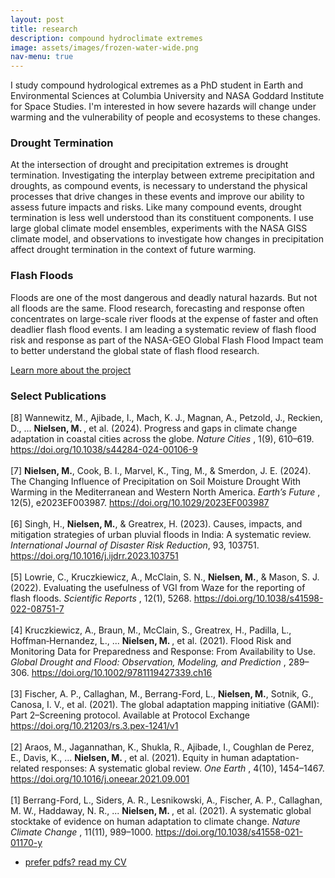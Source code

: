 ```yaml
---
layout: post
title: research
description: compound hydroclimate extremes
image: assets/images/frozen-water-wide.png
nav-menu: true
---
```



<!-- Content -->
<p>I study compound hydrological extremes as a PhD student in Earth and Environmental Sciences at Columbia University and NASA Goddard Institute for Space Studies. I'm interested in how severe hazards will change under warming and the vulnerability of people and ecosystems to these changes. </p>
<div class="row">
	<div class="6u 12u$(small)">
		<h3>Drought Termination</h3>
		<p>At the intersection of drought and precipitation extremes is drought termination. Investigating the interplay between extreme precipitation and droughts, as compound events, is necessary to understand the physical processes that drive changes in these events and improve our ability to assess future impacts and risks. Like many compound events, drought termination is less well understood than its constituent components. I use large global climate model ensembles, experiments with the NASA GISS climate model, and observations to investigate how changes in precipitation affect drought termination in the context of future warming. </p>
	</div>
	<div class="6u$ 12u$(small)">
		<h3>Flash Floods</h3>
		<p> Floods are one of the most dangerous and deadly natural hazards. But not all floods are the same. Flood research, forecasting and response often concentrates on large-scale river floods at the expense of faster and often deadlier flash flood events. I am leading a systematic review of flash flood risk and response as part of the NASA-GEO Global Flash Flood Impact team to better understand the global state of flash flood research.
		</p>
		<p> <a href="https://geo.floods.global/" class="button">Learn more about the project</a> </p>
	</div>

<div> 
<h3> Select Publications </h3>
<p>


[8] Wannewitz, M., Ajibade, I., Mach, K. J., Magnan, A., Petzold, J., Reckien, D., ... <b> Nielsen, M. </b>, et al. (2024). Progress and gaps in climate change adaptation in coastal cities across the globe. <i> Nature Cities </i>, 1(9), 610–619. <a href = "https://doi.org/10.1038/s44284-024-00106-9"> https://doi.org/10.1038/s44284-024-00106-9</a>
	<br> <br>
[7] <b>Nielsen, M.</b>, Cook, B. I., Marvel, K., Ting, M., & Smerdon, J. E. (2024). The Changing Influence of Precipitation on Soil Moisture Drought With Warming in the Mediterranean and Western North America. <i> Earth’s Future </i>, 12(5), e2023EF003987. <a href = "https://doi.org/10.1029/2023EF003987">https://doi.org/10.1029/2023EF003987</a>
	<br> <br>
[6] Singh, H., <b>Nielsen, M.</b>, & Greatrex, H. (2023). Causes, impacts, and mitigation strategies of urban pluvial floods in India: A systematic review. <i> International Journal of Disaster Risk Reduction</i>, 93, 103751. <a href="https://doi.org/10.1016/j.ijdrr.2023.103751">https://doi.org/10.1016/j.ijdrr.2023.103751</a>
	<br> <br>
[5] Lowrie, C., Kruczkiewicz, A., McClain, S. N., <b>Nielsen, M.</b>, & Mason, S. J. (2022). Evaluating the usefulness of VGI from Waze for the reporting of flash floods. <i> Scientific Reports </i>, 12(1), 5268. <a href = "https://doi.org/10.1038/s41598-022-08751-7">https://doi.org/10.1038/s41598-022-08751-7</a>
	<br> <br>
[4] Kruczkiewicz, A., Braun, M., McClain, S., Greatrex, H., Padilla, L., Hoffman‐Hernandez, L., ... <b> Nielsen, M. </b>, et al. (2021). Flood Risk and Monitoring Data for Preparedness and Response: From Availability to Use. <i>Global Drought and Flood: Observation, Modeling, and Prediction </i>, 289–306. <a href = "https://doi.org/10.1002/9781119427339.ch16">https://doi.org/10.1002/9781119427339.ch16</a>
	<br> <br>
[3] Fischer, A. P., Callaghan, M., Berrang-Ford, L., <b>Nielsen, M.</b>, Sotnik, G., Canosa, I. V., et al. (2021). The global adaptation mapping initiative (GAMI): Part 2–Screening protocol. Available at Protocol Exchange <a href="https://doi.org/10.21203/rs.3.pex-1241/v1"> https://doi.org/10.21203/rs.3.pex-1241/v1</a>
	<br> <br>
[2] Araos, M., Jagannathan, K., Shukla, R., Ajibade, I., Coughlan de Perez, E., Davis, K., ... <b> Nielsen, M. </b>, et al. (2021). Equity in human adaptation-related responses: A systematic global review. <i> One Earth </i>, 4(10), 1454–1467. <a href="https://doi.org/10.1016/j.oneear.2021.09.001"> https://doi.org/10.1016/j.oneear.2021.09.001</a>
	<br> <br>
[1] Berrang-Ford, L., Siders, A. R., Lesnikowski, A., Fischer, A. P., Callaghan, M. W., Haddaway, N. R., ... <b> Nielsen, M. </b>, et al. (2021). A systematic global stocktake of evidence on human adaptation to climate change. <i> Nature Climate Change </i>, 11(11), 989–1000. <a href="https://doi.org/10.1038/s41558-021-01170-y"> https://doi.org/10.1038/s41558-021-01170-y </a> 

</p>
</div>

<div class="6u$ 12u$(medium)">
<ul class="actions">
	<li><a href="assets/pdfs/mir_CV.pdf" class="button special">prefer pdfs? read my CV</a></li>
	<!-- <li><a href="#" class="button">Default</a></li> --> 
</ul>
</div>


<!-- TO DO: Add select publications --> 

